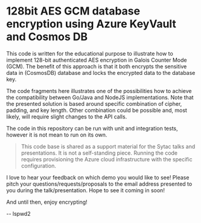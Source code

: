 # 128bit AES GCM database encryption using Azure KeyVault and Cosmos DB

This code is written for the educational purpose to illustrate how to
implement 128-bit authenticated AES encryption in Galois Counter Mode
(GCM). The benefit of this approach is that it both encrypts the sensitive
data in (CosmosDB) database and locks the encrypted data to the database key.

The code fragments here illustrates one of the possibilities how to achieve
the compatibility between Go/Java and NodeJS implementations. Note that 
the presented solution is based around specific combination of cipher, padding, and
key length. Other combination could be possible and, most likely, will
require slight changes to the API calls.

The code in this repository can be run with unit and integration tests, however it
is not mean to run on its own.

> This code base is shared as a support material for  the Sytac talks and 
> presentations. It is not a self-standing piece. Running the code requires provisioning
> the Azure cloud infrastructure with the specific configuration.

I love to hear your feedback on which demo you would like to see! Please pitch your 
questions/requests/proposals to the email address presented to you during the
talk/presentation. Hope to see it coming in soon!

And until then, enjoy encrypting!

--
lspwd2

